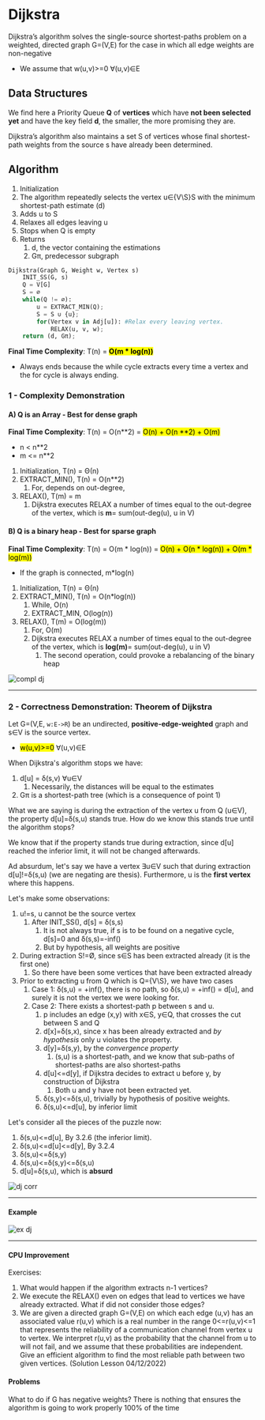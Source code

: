 # Dijkstra
Dijkstra’s algorithm solves the single-source shortest-paths problem on a weighted,
directed graph G=(V,E) for the case in which all edge weights are non-negative
* We assume that w(u,v)>=0 ∀(u,v)∈E

## Data Structures
We find here a Priority Queue **Q** of **vertices** which have **not been selected yet**
and have the key field **d**, the smaller, the more promising they are.

Dijkstra’s algorithm also maintains a set S of vertices whose final shortest-path
weights from the source s have already been determined.

## Algorithm
1. Initialization
2. The algorithm repeatedly selects the vertex u∈{V\S}S with the minimum shortest-path estimate (d)
3. Adds u to S
4. Relaxes all edges leaving u
5. Stops when Q is empty
6. Returns
   1. d, the vector containing the estimations
   2. Gπ, predecessor subgraph

```python
Dijkstra(Graph G, Weight w, Vertex s)
    INIT_SS(G, s)
    Q = V[G]
    S = ∅
    while(Q != ∅):
        u = EXTRACT_MIN(Q); 
        S = S ∪ {u};
        for(Vertex v in Adj[u]): #Relax every leaving vertex.
            RELAX(u, v, w);
    return (d, Gπ);
```
**Final Time Complexity**: T(n) = <mark>**O(m * log(n))**</mark>
* Always ends because the while cycle extracts every time a vertex and
the for cycle is always ending.


### 1 - Complexity Demonstration

#### A) Q is an Array - Best for dense graph
**Final Time Complexity**: T(n) = O(n**2) = <mark>O(n) + O(n **2) + O(m)</mark>
* n < n**2
* m <= n**2

1. Initialization, T(n) = Θ(n)
2. EXTRACT_MIN(), T(n) = O(n**2)
   1. For, depends on out-degree, 
3. RELAX(), T(m) = m 
   1. Dijkstra executes RELAX a number of times equal to the out-degree of the 
   vertex, which is **m**= sum(out-deg(u), u in V)
   

#### B) Q is a binary heap - Best for sparse graph
**Final Time Complexity**: T(n) = O(m * log(n)) = <mark>O(n) + O(n * log(n)) + O(m * log(m))</mark>
* If the graph is connected, m*log(n)

1. Initialization, T(n) = Θ(n)
2. EXTRACT_MIN(), T(n) = O(n*log(n))
   1. While, O(n)
   2. EXTRACT_MIN, O(log(n))
3. RELAX(), T(m) = O(log(m))
   1. For, O(m) 
   2. Dijkstra executes RELAX a number of times equal to the out-degree of the
      vertex, which is **log(m)**= sum(out-deg(u), u in V)
      1. The second operation, could provoke a rebalancing of the binary heap

![compl dj](https://github.com/PayThePizzo/DataStrutucures-Algorithms/blob/main/Resources/compldj.png?raw=TRUE)

---

### 2 - Correctness Demonstration: Theorem of Dijkstra
Let G=(V,E, `w:E->R`) be an undirected, **positive-edge-weighted** graph and s∈V 
is the source vertex.
* <mark>w(u,v)>=0</mark> ∀(u,v)∈E

When Dijkstra's algorithm stops we have:
1. d[u] = δ(s,v) ∀u∈V
   1. Necessarily, the distances will be equal to the estimates
2. Gπ is a shortest-path tree (which is a consequence of point 1)

What we are saying is during the extraction of the vertex u from Q (u∈V), the property
d[u]=δ(s,u) stands true. How do we know this stands true until the algorithm stops?

We know that if the property stands true during extraction, since d[u] reached 
the inferior limit, it will not be changed afterwards.

Ad absurdum, let's say we have a vertex ∃u∈V such that during extraction d[u]!=δ(s,u) 
(we are negating are thesis). Furthermore, u is the **first vertex** where this happens.

Let's make some observations:
1) u!=s, u cannot be the source vertex
   1) After INIT_SS(), d[s] =  δ(s,s)
      1) It is not always true, if s is to be found on a negative cycle, d[s]=0 and δ(s,s)=-inf()
      2) But by hypothesis, all weights are positive
2) During extraction S!=Ø, since s∈S has been extracted already (it is the first one)
   1) So there have been some vertices that have been extracted already
3) Prior to extracting u from Q which is Q={V\S}, we have two cases
   1) Case 1: δ(s,u) = +inf(), there is no path, so δ(s,u) = +inf() = d[u], and surely it is not the vertex
   we were looking for.
   2) Case 2: There exists a shortest-path p between s and u. 
      1) p includes an edge (x,y) with x∈S, y∈Q, that crosses the cut between S and Q
      2) d[x]=δ(s,x), since x has been already extracted and _by hypothesis_ only u violates the 
      property.
      3) d[y]=δ(s,y), by the _convergence property_
         1) (s,u) is a shortest-path, and we know that sub-paths of shortest-paths are also
         shortest-paths
      4) d[u]<=d[y], if Dijkstra decides to extract u before y, by construction of Dijkstra
         1) Both u and y have not been extracted yet. 
      5) δ(s,y)<=δ(s,u), trivially by hypothesis of positive weights.
      6) δ(s,u)<=d[u], by inferior limit

Let's consider all the pieces of the puzzle now:
1) δ(s,u)<=d[u], By 3.2.6 (the inferior limit).
2) δ(s,u)<=d[u]<=d[y], By 3.2.4
3) δ(s,u)<=δ(s,y)
4) δ(s,u)<=δ(s,y)<=δ(s,u)
5) d[u]=δ(s,u), which is **absurd**

![dj corr](https://github.com/PayThePizzo/DataStrutucures-Algorithms/blob/main/Resources/djcorr.png?raw=TRUE)

---

#### Example

![ex dj](https://github.com/PayThePizzo/DataStrutucures-Algorithms/blob/main/Resources/exdj.png?raw=TRUE)

---

#### CPU Improvement
Exercises:
1. What would happen if the algorithm extracts n-1 vertices?
2. We execute the RELAX() even on edges that lead to vertices we have already extracted.
   What if did not consider those edges?
3. We are given a directed graph G=(V,E) on which each edge (u,v) has an
   associated value r(u,v) which is a real number in the range 0<=r(u,v)<=1 that
   represents the reliability of a communication channel from vertex u to vertex.
   We interpret r(u,v) as the probability that the channel from u to  will not fail,
   and we assume that these probabilities are independent. Give an efficient algorithm
   to find the most reliable path between two given vertices. (Solution Lesson 04/12/2022)

#### Problems
What to do if G has negative weights? There is nothing that ensures the algorithm is going
to work properly 100% of the time
